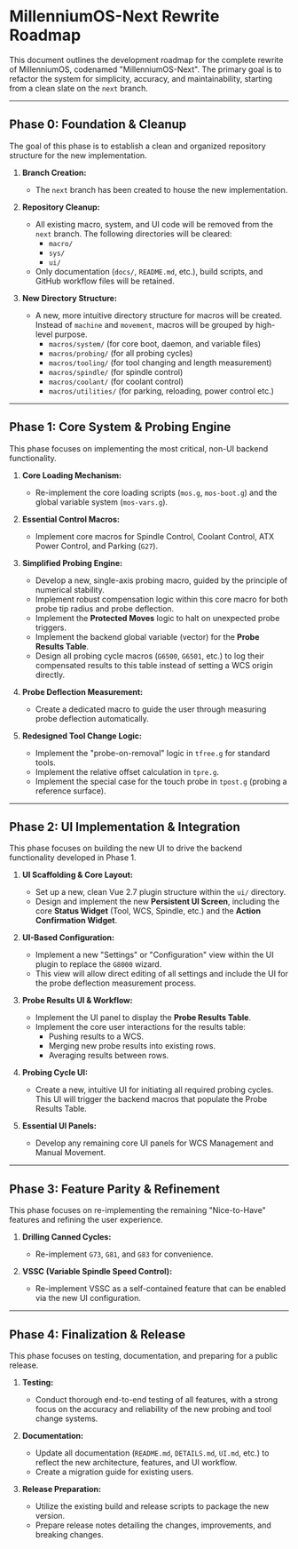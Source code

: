 # MillenniumOS-Next Rewrite Roadmap

This document outlines the development roadmap for the complete rewrite of MillenniumOS, codenamed "MillenniumOS-Next". The primary goal is to refactor the system for simplicity, accuracy, and maintainability, starting from a clean slate on the `next` branch.

---

## Phase 0: Foundation & Cleanup

The goal of this phase is to establish a clean and organized repository structure for the new implementation.

1.  **Branch Creation:**
    *   The `next` branch has been created to house the new implementation.

2.  **Repository Cleanup:**
    *   All existing macro, system, and UI code will be removed from the `next` branch. The following directories will be cleared:
        *   `macro/`
        *   `sys/`
        *   `ui/`
    *   Only documentation (`docs/`, `README.md`, etc.), build scripts, and GitHub workflow files will be retained.

3.  **New Directory Structure:**
    *   A new, more intuitive directory structure for macros will be created. Instead of `machine` and `movement`, macros will be grouped by high-level purpose.
        *   `macros/system/` (for core boot, daemon, and variable files)
        *   `macros/probing/` (for all probing cycles)
        *   `macros/tooling/` (for tool changing and length measurement)
        *   `macros/spindle/` (for spindle control)
        *   `macros/coolant/` (for coolant control)
        *   `macros/utilities/` (for parking, reloading, power control etc.)

---

## Phase 1: Core System & Probing Engine

This phase focuses on implementing the most critical, non-UI backend functionality.

1.  **Core Loading Mechanism:**
    *   Re-implement the core loading scripts (`mos.g`, `mos-boot.g`) and the global variable system (`mos-vars.g`).

2.  **Essential Control Macros:**
    *   Implement core macros for Spindle Control, Coolant Control, ATX Power Control, and Parking (`G27`).

3.  **Simplified Probing Engine:**
    *   Develop a new, single-axis probing macro, guided by the principle of numerical stability.
    *   Implement robust compensation logic within this core macro for both probe tip radius and probe deflection.
    *   Implement the **Protected Moves** logic to halt on unexpected probe triggers.
    *   Implement the backend global variable (vector) for the **Probe Results Table**.
    *   Design all probing cycle macros (`G6500`, `G6501`, etc.) to log their compensated results to this table instead of setting a WCS origin directly.

4.  **Probe Deflection Measurement:**
    *   Create a dedicated macro to guide the user through measuring probe deflection automatically.

5.  **Redesigned Tool Change Logic:**
    *   Implement the "probe-on-removal" logic in `tfree.g` for standard tools.
    *   Implement the relative offset calculation in `tpre.g`.
    *   Implement the special case for the touch probe in `tpost.g` (probing a reference surface).

---

## Phase 2: UI Implementation & Integration

This phase focuses on building the new UI to drive the backend functionality developed in Phase 1.

1.  **UI Scaffolding & Core Layout:**
    *   Set up a new, clean Vue 2.7 plugin structure within the `ui/` directory.
    *   Design and implement the new **Persistent UI Screen**, including the core **Status Widget** (Tool, WCS, Spindle, etc.) and the **Action Confirmation Widget**.

2.  **UI-Based Configuration:**
    *   Implement a new "Settings" or "Configuration" view within the UI plugin to replace the `G8000` wizard.
    *   This view will allow direct editing of all settings and include the UI for the probe deflection measurement process.

3.  **Probe Results UI & Workflow:**
    *   Implement the UI panel to display the **Probe Results Table**.
    *   Implement the core user interactions for the results table:
        *   Pushing results to a WCS.
        *   Merging new probe results into existing rows.
        *   Averaging results between rows.

4.  **Probing Cycle UI:**
    *   Create a new, intuitive UI for initiating all required probing cycles. This UI will trigger the backend macros that populate the Probe Results Table.

5.  **Essential UI Panels:**
    *   Develop any remaining core UI panels for WCS Management and Manual Movement.

---

## Phase 3: Feature Parity & Refinement

This phase focuses on re-implementing the remaining "Nice-to-Have" features and refining the user experience.

1.  **Drilling Canned Cycles:**
    *   Re-implement `G73`, `G81`, and `G83` for convenience.

2.  **VSSC (Variable Spindle Speed Control):**
    *   Re-implement VSSC as a self-contained feature that can be enabled via the new UI configuration.

---

## Phase 4: Finalization & Release

This phase focuses on testing, documentation, and preparing for a public release.

1.  **Testing:**
    *   Conduct thorough end-to-end testing of all features, with a strong focus on the accuracy and reliability of the new probing and tool change systems.

2.  **Documentation:**
    *   Update all documentation (`README.md`, `DETAILS.md`, `UI.md`, etc.) to reflect the new architecture, features, and UI workflow.
    *   Create a migration guide for existing users.

3.  **Release Preparation:**
    *   Utilize the existing build and release scripts to package the new version.
    *   Prepare release notes detailing the changes, improvements, and breaking changes.